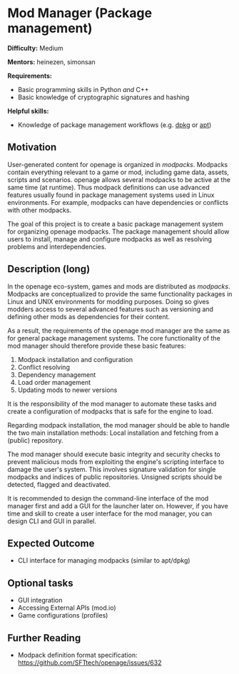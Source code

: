 # Mod Manager (Package management)

**Difficulty:** Medium

**Mentors:** heinezen, simonsan

**Requirements:**
* Basic programming skills in Python *and* C++
* Basic knowledge of cryptographic signatures and hashing

**Helpful skills:**
* Knowledge of package management workflows (e.g. [dpkg](https://en.wikipedia.org/wiki/Dpkg) or [apt](https://en.wikipedia.org/wiki/APT_(software)))

## Motivation

User-generated content for openage is organized in *modpacks*. Modpacks
contain everything relevant to a game or mod, including game data,
assets, scripts and scenarios. openage allows several modpacks to
be active at the same time (at runtime). Thus modpack definitions
can use advanced features usually found in package management systems
used in Linux environments. For example, modpacks can have dependencies
or conflicts with other modpacks.

The goal of this project is to create a basic package management
system for organizing openage modpacks. The package management should
allow users to install, manage and configure modpacks as well
as resolving problems and interdependencies.

## Description (long)

In the openage eco-system, games and mods are distributed as *modpacks*.
Modpacks are conceptualized to provide the same functionality packages
in Linux and UNIX environments for modding purposes. Doing so gives
modders access to several advanced features such as versioning and
defining other mods as dependencies for their content.

As a result, the requirements of the openage mod manager are the same as
for general package management systems. The core functionality of the
mod manager should therefore provide these basic features:

1. Modpack installation and configuration
2. Conflict resolving
3. Dependency management
4. Load order management
5. Updating mods to newer versions

It is the responsibility of the mod manager to automate these tasks and
create a configuration of modpacks that is safe for the engine to load.

Regarding modpack installation, the mod manager should be able to
handle the two main installation methods: Local installation and
fetching from a (public) repository.

The mod manager should execute basic integrity and security
checks to prevent malicious mods from exploiting the engine's scripting
interface to damage the user's system. This involves signature validation
for single modpacks and indices of public repositories. Unsigned scripts
should be detected, flagged and deactivated.

It is recommended to design the command-line interface of the mod manager
first and add a GUI for the launcher later on. However, if you have time
and skill to create a user interface for the mod manager, you can design
CLI and GUI in parallel.

## Expected Outcome

* CLI interface for managing modpacks (similar to apt/dpkg)

## Optional tasks

* GUI integration
* Accessing External APIs (mod.io)
* Game configurations (profiles)

## Further Reading

* Modpack definition format specification: https://github.com/SFTtech/openage/issues/632
